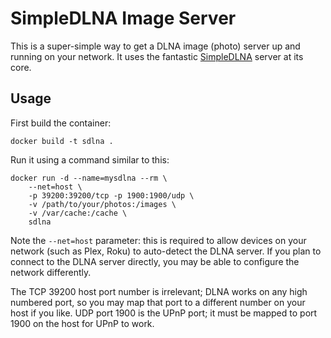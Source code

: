 SimpleDLNA Image Server
=======================

This is a super-simple way to get a DLNA image (photo) server
up and running on your network.  It uses the fantastic
[SimpleDLNA](https://nmaier.github.io/simpleDLNA/) server at
its core.

Usage
-----

First build the container:

```
docker build -t sdlna .
```

Run it using a command similar to this:

```
docker run -d --name=mysdlna --rm \
    --net=host \
    -p 39200:39200/tcp -p 1900:1900/udp \
    -v /path/to/your/photos:/images \
    -v /var/cache:/cache \
    sdlna
```

Note the `--net=host` parameter: this is required to allow devices on
your network (such as Plex, Roku) to auto-detect the DLNA server.
If you plan to connect to the DLNA server directly, you may be able
to configure the network differently.

The TCP 39200 host port number is irrelevant; DLNA works on any high
numbered port, so you may map that port to a different number on your
host if you like.  UDP port 1900 is the UPnP port; it must be mapped
to port 1900 on the host for UPnP to work.

